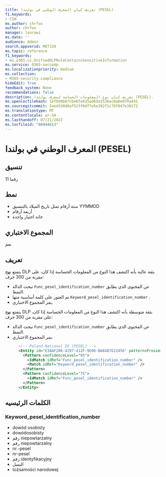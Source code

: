 ```yaml
---
title: تعريف كيان المعرف الوطني في بولندا (PESEL)
f1.keywords:
- CSH
ms.author: chrfox
author: chrfox
manager: laurawi
ms.date: ''
audience: Admin
search.appverid: MET150
ms.topic: reference
f1_keywords:
- ms.o365.cc.UnifiedDLPRuleContainsSensitiveInformation
ms.service: O365-seccomp
ms.localizationpriority: medium
ms.collection:
- M365-security-compliance
hideEdit: true
feedback_system: None
recommendations: false
description: تعريف كيان نوع المعلومات الحساسة لمعرف بولندا (PESEL).
ms.openlocfilehash: 1efb99b67cbe6fe035ad6da3538ac0a8e070a441
ms.sourcegitcommit: 5aed330d8af523f0dffe5e392f1c79f047e38172
ms.translationtype: MT
ms.contentlocale: ar-SA
ms.lasthandoff: 07/21/2022
ms.locfileid: "66944613"
---
```

# <a name="poland-national-id-pesel"></a>المعرف الوطني في بولندا (PESEL)

## <a name="format"></a>تنسيق

11 رقما

## <a name="pattern"></a>نمط

- ستة أرقام تمثل تاريخ الميلاد بالتنسيق YYMMDD
- أربعة أرقام
- خانة اختيار واحدة

## <a name="checksum"></a>المجموع الاختباري

نعم

## <a name="definition"></a>تعريف

يتمتع نهج DLP بثقة عالية بأنه اكتشف هذا النوع من المعلومات الحساسة إذا كان، على مقربة من 300 حرف:

- تبحث الدالة `Func_pesel_identification_number` عن المحتوى الذي يطابق النمط.
- تم العثور على كلمة أساسية منها `Keyword_pesel_identification_number` .
- يمر المجموع الاختباري.

يتمتع نهج DLP بثقة متوسطة بأنه اكتشف هذا النوع من المعلومات الحساسة إذا كان، على مقربة من 300 حرف:

- تبحث الدالة `Func_pesel_identification_number` عن المحتوى الذي يطابق النمط.
- يمر المجموع الاختباري.

```xml
      <!-- Poland National ID (PESEL) -->
      <Entity id="E3AAF206-4297-412F-9E06-BA8487E22456" patternsProximity="300" recommendedConfidence="85">
        <Pattern confidenceLevel="85">
          <IdMatch idRef="Func_pesel_identification_number" />
          <Match idRef="Keyword_pesel_identification_number" />
        </Pattern>
        <Pattern confidenceLevel="75">
          <IdMatch idRef="Func_pesel_identification_number" />
        </Pattern>
      </Entity>
```

## <a name="keywords"></a>الكلمات الرئيسيه

### <a name="keyword_pesel_identification_number"></a>Keyword_pesel_identification_number

- dowód osobisty
- dowódosobisty
- رقم niepowtarzalny
- رقم niepowtarzalny
- nr.-pesel
- nr-pesel
- رقم identyfikacyjny
- البسل
- tożsamości narodowej
